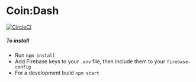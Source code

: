 # Coin:Dash

[![CircleCI](https://circleci.com/gh/cloggy45/CoinDash.svg?style=svg)](https://circleci.com/gh/cloggy45/CoinDash)

##### To install
- Run `npm install`
- Add Firebase keys to your `.env` file, then include them to your `firebase-config`
- For a development build `npm start`
